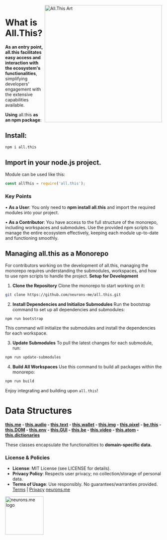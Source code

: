 <img src="https://suign.github.io/assets/imgs/monadlisa_allthis-removebg.png" alt="All.This Art" width="377" height="377" align="right">

# What is All.This?
**As an entry point, all.this facilitates easy access and interaction with the ecosystem's functionalities**, simplifying developers' engagement with the extensive capabilities available.

**Using** all.this **as an npm package**: 

## Install:
```bash
npm i all.this
```

## Import in your node.js project.
Module can be used like this:

```js
const allThis = require('all.this');
```

### **Key Points**
• **As a User**: You only need to **npm install all.this** and import the required modules into your project. 

• **As a Contributor**: You have access to the full structure of the monorepo, including workspaces and submodules. Use the provided npm scripts to manage the entire ecosystem effectively, keeping each module up-to-date and functioning smoothly.

## **Managing all.this as a Monorepo**
For contributors working on the development of all.this, managing the monorepo requires understanding the submodules, workspaces, and how to use npm scripts to handle the project.
**Setup for Development**

1. **Clone the Repository**
Clone the monorepo to start working on it:

```bash
git clone https://github.com/neurons-me/all.this.git
```

2. **Install Dependencies and Initialize Submodules**
Run the bootstrap command to set up all dependencies and submodules:

```
npm run bootstrap
```

This command will initialize the submodules and install the dependencies for each workspace.

3. **Update Submodules**
To pull the latest changes for each submodule, run:

```bash
npm run update-submodules
```

4. **Build All Workspaces**
Use this command to build all packages within the monorepo:

```bash
npm run build
```

Enjoy integrating and building upon `all.this`!

# Data Structures

**[this.me](https://suign.github.io/this.me)  - [this.audio](https://suign.github.io/this.audio) - [this.text](https://suign.github.io/this.text) - [this.wallet](https://suign.github.io/this.wallet) - [this.img](https://suign.github.io/this.img) - [this.pixel](https://suign.github.io/Pixels) - [be.this](https://suign.github.io/be.this) - [this.DOM](https://suign.github.io/this.DOM) - [this.env](https://suign.github.io/this.env/) - [this.GUI](https://suign.github.io/this.GUI) - [this.be](https://suign.github.io/this.be) - [this.video](https://suign.github.io/this.video) - [this.atom](https://suign.github.io/this.atom) - [this.dictionaries](https://suign.github.io/this.dictionaries/)**

These classes encapsulate the functionalities to **domain-specific data.**

### License & Policies
- **License**: MIT License (see LICENSE for details).
- **Privacy Policy**: Respects user privacy; no collection/storage of personal data.
- **Terms of Usage**: Use responsibly. No guarantees/warranties provided. 
  [Terms](https://www.neurons.me/terms-of-use) | [Privacy](https://www.neurons.me/privacy-policy)
  [neurons.me](https://neurons.me)

<img src="https://suign.github.io/neurons.me/neurons_logo.png" alt="neurons.me logo" width="123" height="123" style="width123px; height:123px;">





